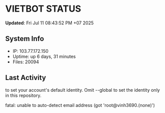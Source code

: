 # VIETBOT STATUS
**Updated**: Fri Jul 11 08:43:52 PM +07 2025

## System Info
- IP: 103.77.172.150
- Uptime: up 6 days, 31 minutes
- Files: 20094

## Last Activity

to set your account's default identity.
Omit --global to set the identity only in this repository.

fatal: unable to auto-detect email address (got 'root@vinh3690.(none)')
